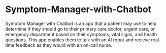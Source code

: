 # Symptom-Manager-with-Chatbot
Symptom Manager with Chatbot is an app that a patient may use to help determine if they should go to their primary care doctor, urgent care, or emergency department based on their symptoms, vital signs, and health questions. This app enables them to talk with an AI robot and recieve real-time feedback as they would with an on-call nurse. 
